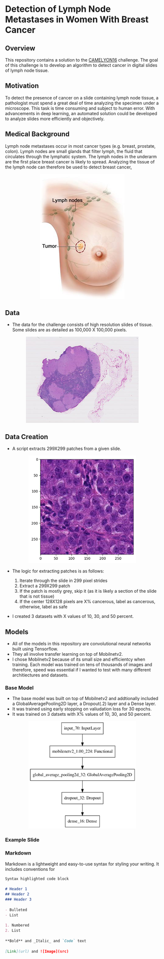 # Detection of Lymph Node Metastases in Women With Breast Cancer

## Overview

This repository contains a solution to the [CAMELYON16](https://camelyon16.grand-challenge.org/Home/) challenge. The goal of this challenge is to develop an algorithm to detect cancer in digital slides of lymph node tissue.

## Motivation

To detect the presence of cancer on a slide containing lymph node tissue, a pathologist must spend a great deal of time analyzing the specimen under a microscope. This task is time consuming and subject to human error. With advancements in deep learning, an automated solution could be developed to analyze slides more efficiently and objectively. 

## Medical Background

Lymph node metastases occur in most cancer types (e.g. breast, prostate, colon). Lymph nodes are small glands that filter lymph, the fluid that circulates through the lymphatic system. The lymph nodes in the underarm are the first place breast cancer is likely to spread. Analyzing the tissue of the lymph node can therefore be used to detect breast cancer[.](https://camelyon16.grand-challenge.org/Background/) 

<p align="center"><img src="/Images/lymph_nodes.png"></p>

## Data

- The data for the challenge consists of high resolution slides of tissue. Some slides are as detailed as 100,000 X 100,000 pixels.
<p align="center"><img src="/Images/full_slide.png"></p>

## Data Creation
- A script extracts 299X299 patches from a given slide.
<p align="center"> <img width="350" height="350" src="/Images/tissue_slide_high_res.png"> </p>

-	The logic for extracting patches is as follows:

    1. Iterate through the slide in 299 pixel strides
    2. Extract a 299X299 patch
    3. If the patch is mostly grey, skip it (as it is likely a section of the slide that is not tissue)
    4. If the center 128X128 pixels are X% cancerous, label as cancerous, otherwise, label as safe

- I created 3 datasets with X values of 10, 30, and 50 percent.

## Models

- All of the models in this repository are convolutional neural networks built using Tensorflow. 
- They all involve transfer learning on top of Mobilnetv2.
- I chose Mobilnetv2 because of its small size and efficientcy when training. Each model was trained on tens of thousands of images and therefore, speed was essential if I wanted to test with many different architiectures and datasets.

### Base Model

- The base model was built on top of Mobilnetv2 and addtionally included a GlobalAveragePooling2D layer, a Dropout(.2) layer and a Dense layer.
- It was trained using early stopping on valiudation loss for 30 epochs.
- It was trained on 3 datsets with X% values of 10, 30, and 50 percent.

<p align="center"><img width="350" height="350" src=/Images/base_model_architecture.png></p>




### Example Slide 

### Markdown

Markdown is a lightweight and easy-to-use syntax for styling your writing. It includes conventions for

```markdown
Syntax highlighted code block

# Header 1
## Header 2
### Header 3

- Bulleted
- List

1. Numbered
2. List

**Bold** and _Italic_ and `Code` text

[Link](url) and ![Image](src)
```



